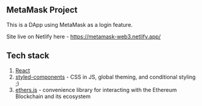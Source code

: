 ## MetaMask Project

This is a DApp using MetaMask as a login feature.

Site live on Netlify here - https://metamask-web3.netlify.app/

## Tech stack

1. [React](https://reactjs.org/)
2. [styled-components](https://styled-components.com/) - CSS in JS, global theming, and conditional styling ;)
3. [ethers.js](https://docs.ethers.io/v5/) - convenience library for interacting with the Ethereum Blockchain and its ecosystem


